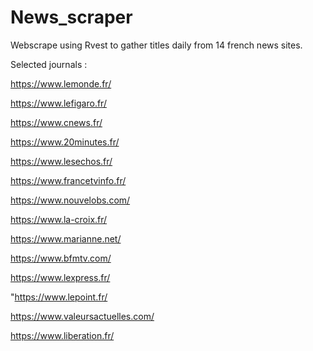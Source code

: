 # News_scraper
Webscrape using Rvest to gather titles daily from 14 french news sites.


Selected journals :

https://www.lemonde.fr/

https://www.lefigaro.fr/

https://www.cnews.fr/

https://www.20minutes.fr/

https://www.lesechos.fr/

https://www.francetvinfo.fr/

https://www.nouvelobs.com/

https://www.la-croix.fr/

https://www.marianne.net/

https://www.bfmtv.com/

https://www.lexpress.fr/

"https://www.lepoint.fr/

https://www.valeursactuelles.com/

https://www.liberation.fr/ 

